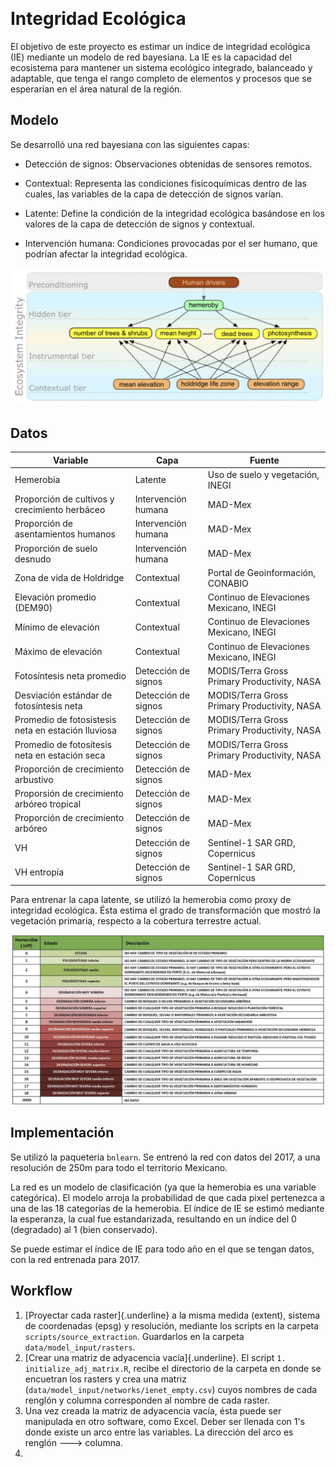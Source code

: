 <a name="ie-model"></a>

<br />

<h3 align="center">

# Integridad Ecológica

</h3>

<!-- ABOUT THE PROJECT -->

El objetivo de este proyecto es estimar un índice de integridad ecológica (IE) mediante un modelo de red bayesiana. La IE es la capacidad del ecosistema para mantener un sistema ecológico integrado, balanceado y adaptable, que tenga el rango completo de elementos y procesos que se esperarían en el área natural de la región.

<!-- GETTING STARTED -->

## Modelo

Se desarrolló una red bayesiana con las siguientes capas:

-   Detección de signos: Observaciones obtenidas de sensores remotos.

-   Contextual: Representa las condiciones fisicoquímicas dentro de las cuales, las variables de la capa de detección de signos varían.

-   Latente: Define la condición de la integridad ecológica basándose en los valores de la capa de detección de signos y contextual.

-   Intervención humana: Condiciones provocadas por el ser humano, que podrían afectar la integridad ecológica.

![](images/red_resumida.png)

## Datos

| Variable                                           | Capa                | Fuente                                       |
|----------------------------|------------------|--------------------------|
| Hemerobia                                          | Latente             | Uso de suelo y vegetación, INEGI             |
| Proporción de cultivos y crecimiento herbáceo      | Intervención humana | MAD-Mex                                      |
| Proporción de asentamientos humanos                | Intervención humana | MAD-Mex                                      |
| Proporción de suelo desnudo                        | Intervención humana | MAD-Mex                                      |
| Zona de vida de Holdridge                          | Contextual          | Portal de Geoinformación, CONABIO            |
| Elevación promedio (DEM90)                         | Contextual          | Continuo de Elevaciones Mexicano, INEGI      |
| Mínimo de elevación                                | Contextual          | Continuo de Elevaciones Mexicano, INEGI      |
| Máximo de elevación                                | Contextual          | Continuo de Elevaciones Mexicano, INEGI      |
| Fotosíntesis neta promedio                         | Detección de signos | MODIS/Terra Gross Primary Productivity, NASA |
| Desviación estándar de fotosíntesis neta           | Detección de signos | MODIS/Terra Gross Primary Productivity, NASA |
| Promedio de fotosístesis neta en estación lluviosa | Detección de signos | MODIS/Terra Gross Primary Productivity, NASA |
| Promedio de fotosítesis neta en estación seca      | Detección de signos | MODIS/Terra Gross Primary Productivity, NASA |
| Proporción de crecimiento arbustivo                | Detección de signos | MAD-Mex                                      |
| Proporsión de crecimiento arbóreo tropical         | Detección de signos | MAD-Mex                                      |
| Proporción de crecimiento arbóreo                  | Detección de signos | MAD-Mex                                      |
| VH                                                 | Detección de signos | Sentinel-1 SAR GRD, Copernicus               |
| VH entropía                                        | Detección de signos | Sentinel-1 SAR GRD, Copernicus               |

Para entrenar la capa latente, se utilizó la hemerobia como proxy de integridad ecológica. Ésta estima el grado de transformación que mostró la vegetación primaria, respecto a la cobertura terrestre actual.

![](images/hemerobia.png)

## Implementación

Se utilizó la paquetería `bnlearn`. Se entrenó la red con datos del 2017, a una resolución de 250m para todo el territorio Mexicano.

La red es un modelo de clasificación (ya que la hemerobia es una variable categórica). El modelo arroja la probabilidad de que cada pixel pertenezca a una de las 18 categorías de la hemerobia. El índice de IE se estimó mediante la esperanza, la cual fue estandarizada, resultando en un índice del 0 (degradado) al 1 (bien conservado).

Se puede estimar el índice de IE para todo año en el que se tengan datos, con la red entrenada para 2017.

## Workflow

1.  [Proyectar cada raster]{.underline} a la misma medida (extent), sistema de coordenadas (epsg) y resolución, mediante los scripts en la carpeta `scripts/source_extraction`. Guardarlos en la carpeta `data/model_input/rasters`.
2.  [Crear una matriz de adyacencia vacía]{.underline}. El script `1. initialize_adj_matrix.R`, recibe el directorio de la carpeta en donde se encuetran los rasters y crea una matriz (`data/model_input/networks/ienet_empty.csv`) cuyos nombres de cada renglón y columna corresponden al nombre de cada raster.
3.  Una vez creada la matriz de adyacencia vacía, ésta puede ser manipulada en otro software, como Excel. Deber ser llenada con 1's donde existe un arco entre las variables. La dirección del arco es renglón ---\> columna.
4.  
